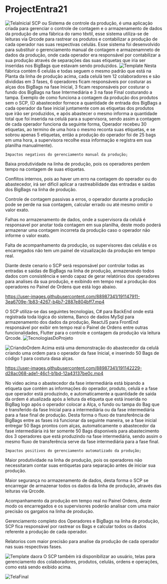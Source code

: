 # ProjectEntra21
![TelaInicial](https://user-images.githubusercontent.com/88987341/191150852-459545b8-b179-4695-9989-ceafd63e9b5e.gif)
SCP ou Sistema de controle da produção, é uma aplicação criada para gerenciar o controle de contagem e o armazenamento de dados da produção de uma fábrica do ramo têxtil, esse sistema utiliza-se de leituras via Qrcode para rastrear os produtos e contabilizar a produção de cada operador nas suas respectivas celulás. 
    Esse sistema foi desenvolvido para substituir o gerenciamento manual de contagem e armazenamneto de dados da produção, onde cada operador era responsável por contabilizar a sua produção através de separações das suas etiquetas que iria ser inseridas nos BigBags que estavam sendo produzidos.
    ![Template](https://user-images.githubusercontent.com/88987341/191122137-392e6069-a1d1-4ab8-a27e-e663d77cdb63.png)
    Nesta fábrica contém 6 celulás e todas seguem o mesmo padrão que está na Planta da linha de produção acima, cada celulá tem 12 colaboradores e são divididas em 3 fases, 6 operadores ficam responsáveis por costurar as alças dos BigBags na fase Inicial, 3 ficam responsáveis por costurar o fundo dos BigBags na fase Intermediária e 3 na fase Final costurando a tampa.
    Exemplo de como funciona a contagem da produção dos produtos sem o SCP, (O abastecedor fornece a quantidade de entrada dos BigBags a cada operador da fase inicial juntamente com as etiquetas dos produtos que irão ser produzidos, e após abastecer o mesmo informa a quantidade total que foi inserida na celulá para a supervisora, sendo assim a contagem de cada operador funciona da seguinte forma, Operador recebeu 30 etiquetas, ao termino de uma hora o mesmo reconta suas etiquetas, e se sobrou apenas 5 etiquetas, então a produção do operador foi de 25 bags em uma hora, a supervisora recolhe essa informação e registra em sua planilha manualmente).
    
    Impactos negativos do gerenciamento manual da produção;

Baixa produtividade na linha de produção, pois os operadores perdem tempo na contagem de suas etiquetas.

Conflitos internos, pois ao haver um erro na contagem do operador ou do abastecedor, irá ser dificil aplicar a rastreabilidade das entradas e saidas dos BigBags na linha de produção.

Controle de contagem passivas a erros, o operador durante a produção pode se perde na sua contagem, calcular errado ou até mesmo omitir o valor exato.

Falhas no armazenamento de dados, onde a supervisora da celulá é responsavel por anotar toda contagem em sua planilha, deste modo poderá armazenar uma contagem incorreta da produção caso o operador não informe o valor exato.

Falta de acompanhamento da produção, os supervisores das celulás e os encarregados não tem um painel de vizualização da produção em tempo real.

Diante deste cenario o SCP será responsável por controlar todas as entradas e saidas de BigBags na linha de produção, armazenando todos dados com consistência e sendo capaz de gerar relatórios dos operadores para analises da sua produção, e exibindo em tempo real a produção dos operadores no Painel de Ordens que está logo abaixo.

https://user-images.githubusercontent.com/88987341/191147911-3ea6709e-1b83-4267-b4b7-2887e804bff7.mp4

O SCP utiliza-se das seguintes tecnologias, C# para BackEnd onde está registrada toda lógica do sistema, Banco de dados MySql para armazenamento dos dados da produção, ReactJS para FrontEnd responsável por exibir em tempo real o Painel de Ordens entre outras funcionalidades, Flutter para o controle e contagem da produção via leitura Qrcode.
![TecnologiasDoProjeto](https://user-images.githubusercontent.com/88987341/191152372-fcaf0ac9-de03-4198-80f2-5017d95c2423.gif)

![CriandoOrdem](https://user-images.githubusercontent.com/88987341/191139873-3c2d0498-7c1b-44b6-9f5b-7b379f4f2eeb.gif)
Acima está uma demonstração do abastecedor da celulá criando uma ordem para o operador da fase Inicial, e inserindo 50 Bags de código 1 para costura dasa alças.

https://user-images.githubusercontent.com/88987341/191142229-d28ac068-ade1-46c1-b1bd-12a43137be0c.mp4

No video acima o abastecedor da fase intermediária está bipando a etiqueta que contém as informações do operador, produto, celulá e a fase que operador está produzindo, e automaticamente a quantidade de saida da ordem é atualizada após a leitura da etiqueta que está inserida no BigBag logo após o operador colocar a Alça, o fundo ou tampa do Bag que é transferido da fase Inicial para a intermediária ou da fase intermediária para a fase final de produção.
    Desta forma o fluxo de transferência de BigBags entre as fases irá funcionar da seguinte maneira, se a fase inicial entregar 50 Bags prontos com alças, automaticamente o abastecedor da fase intermediária irá ter somente 50 Bags disponiveis para abastecimento dos 3 operadores que está produzindo na fase intermediária, sendo assim o mesmo fluxo de transferência serve da fase intermediária para a fase final.
    
    Impactos positivos do gerenciamento automatizado da produção;

Maior produtividade na linha de produção, pois os operadores não necessitaram contar suas entiquetas para separação antes de iniciar sua produção.

Maior segurança no armazenamento de dados, desta forma o SCP se encarregar de armazenar todos os dados da linha de produção, através das leituras via Qrcode.

Acompanhamento da produção em tempo real no Painel Ordens, deste modo os encarregados e os supervisores poderão analisar com uma maior precisão os gargalos na linha de produção.

Gerenciamento completo dos Operadores e BigBags na linha de produção, SCP fica responsável por rastrear os Bags e calcular todos os dados referente a produção de cada operador.

Relatorios com maior precisão para analise da produção de cada operador nas suas respectivas fases.

![Template daora](https://user-images.githubusercontent.com/88987341/191149511-9cace5e2-8641-4b5a-9384-7c7772d30b5c.gif)
O SCP também irá disponibilizar ao usuário, telas para gerenciamento dos colaboradores, produtos, celulás, ordens e operações, como está sendo exibido acima.

![TelaFinal](https://user-images.githubusercontent.com/88987341/191151106-f9127b27-743e-4a38-9c4e-11c1569c1030.gif)



